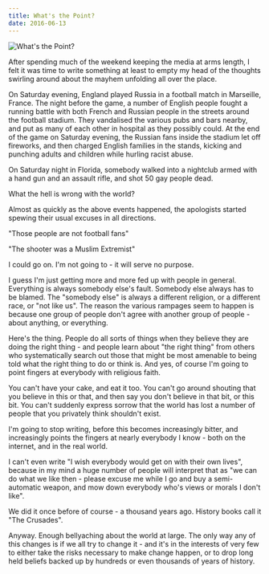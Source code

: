 ```yaml
---
title: What's the Point?
date: 2016-06-13
---
```


![What's the Point?](https://source.unsplash.com/-m88z7ily-w/1600x900)

After spending much of the weekend keeping the media at arms length, I felt it was time to write something at least to empty my head of the thoughts swirling around about the mayhem unfolding all over the place.

On Saturday evening, England played Russia in a football match in Marseille, France. The night before the game, a number of English people fought a running battle with both French and Russian people in the streets around the football stadium. They vandalised the various pubs and bars nearby, and put as many of each other in hospital as they possibly could. At the end of the game on Saturday evening, the Russian fans inside the stadium let off fireworks, and then charged English families in the stands, kicking and punching adults and children while hurling racist abuse.

On Saturday night in Florida, somebody walked into a nightclub armed with a hand gun and an assault rifle, and shot 50 gay people dead.

What the hell is wrong with the world?

Almost as quickly as the above events happened, the apologists started spewing their usual excuses in all directions.

"Those people are not football fans"

"The shooter was a Muslim Extremist"

I could go on. I'm not going to - it will serve no purpose.

I guess I'm just getting more and more fed up with people in general. Everything is always somebody else's fault. Somebody else always has to be blamed. The "somebody else" is always a different religion, or a different race, or "not like us". The reason the various rampages seem to happen is because one group of people don't agree with another group of people - about anything, or everything.

Here's the thing. People do all sorts of things when they believe they are doing the right thing - and people learn about "the right thing" from others who systematically search out those that might be most amenable to being told what the right thing to do or think is. And yes, of course I'm going to point fingers at everybody with religious faith.

You can't have your cake, and eat it too. You can't go around shouting that you believe in this or that, and then say you don't believe in that bit, or this bit. You can't suddenly express sorrow that the world has lost a number of people that you privately think shouldn't exist.

I'm going to stop writing, before this becomes increasingly bitter, and increasingly points the fingers at nearly everybody I know - both on the internet, and in the real world.

I can't even write "I wish everybody would get on with their own lives", because in my mind a huge number of people will interpret that as "we can do what we like then - please excuse me while I go and buy a semi-automatic weapon, and mow down everybody who's views or morals I don't like".

We did it once before of course - a thousand years ago. History books call it "The Crusades".

Anyway. Enough bellyaching about the world at large. The only way any of this changes is if we all try to change it - and it's in the interests of very few to either take the risks necessary to make change happen, or to drop long held beliefs backed up by hundreds or even thousands of years of history.